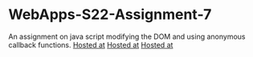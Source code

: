 # WebApps-S22-Assignment-7
An assignment on java script modifying the DOM and using anonymous callback functions.
[Hosted at](https://44-563-web-apps-s22.github.io/webapps-s22-assignment-7-GuntipallySatwika/hunt.html)
[Hosted at](https://44-563-web-apps-s22.github.io/webapps-s22-assignment-7-GuntipallySatwika/reaction.html)
[Hosted at](https://44-563-web-apps-s22.github.io/webapps-s22-assignment-7-GuntipallySatwika/queue.html)